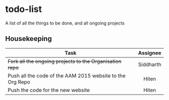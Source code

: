 # todo-list
A list of all the things to be done, and all ongoing projects

## Housekeeping

Task | Assignee
--- | :---:
~~Fork all the ongoing projects to the Organisation repo~~  | Siddharth
Push all the code of the AAM 2015 website to the Org Repo | Hiten
Push the code for the new website | Hiten

